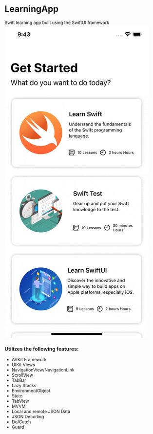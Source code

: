 # LearningApp

Swift learning app built using the SwiftUI framework
![](LearningApp/Demo/LearningApp-DemoGif.gif)

### Utilizes the following features:
- AVKit Framework
- UIKit Views
- NavigationView/NavigationLink
- ScrollView
- TabBar
- Lazy Stacks
- EnvironmentObject
- State
- TabView
- MVVM
- Local and remote JSON Data
- JSON Decoding
- Do/Catch
- Guard

